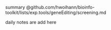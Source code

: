 summary @github.com/hwoihann/bioinfo-toolkit/lists/exp.tools/geneEditing/screening.md

daily notes are add here
